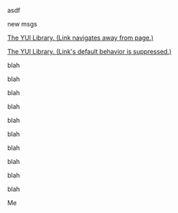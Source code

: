 asdf

new msgs

<a href="http://developer.yahoo.com/yui" id="firstA">The YUI Library. (Link navigates away from page.)</a>

<a href="http://developer.yahoo.com/yui" id="secondA">The YUI Library. (Link's default behavior is suppressed.)</a>

blah

blah

blah

blah

blah

blah

blah

blah

blah

blah

Me

